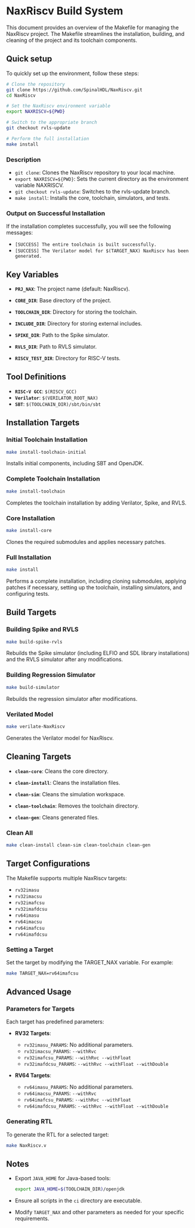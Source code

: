 # NaxRiscv Build System
This document provides an overview of the Makefile for managing the NaxRiscv project. The Makefile streamlines the installation, building, and cleaning of the project and its toolchain components.

## Quick setup
To quickly set up the environment, follow these steps:
```bash
# Clone the repository
git clone https://github.com/SpinalHDL/NaxRiscv.git
cd NaxRiscv

# Set the NaxRiscv environment variable
export NAXRISCV=${PWD}

# Switch to the appropriate branch
git checkout rvls-update

# Perform the full installation
make install
```
### Description
- `git clone`: Clones the NaxRiscv repository to your local machine.
- `export NAXRISCV=${PWD}`: Sets the current directory as the environment variable NAXRISCV.
- `git checkout rvls-update`: Switches to the rvls-update branch.
- `make install`: Installs the core, toolchain, simulators, and tests.

### Output on Successful Installation
If the installation completes successfully, you will see the following messages:
- `[SUCCESS] The entire toolchain is built successfully.`
- `[SUCCESS] The Verilator model for $(TARGET_NAX) NaxRiscv has been generated.`

## Key Variables

- **`PRJ_NAX`**: The project name (default: NaxRiscv).

- **`CORE_DIR`**: Base directory of the project.

- **`TOOLCHAIN_DIR`**: Directory for storing the toolchain.

- **`INCLUDE_DIR`**: Directory for storing external includes.

- **`SPIKE_DIR`**: Path to the Spike simulator.

- **`RVLS_DIR`**: Path to RVLS simulator.

- **`RISCV_TEST_DIR`**: Directory for RISC-V tests.

## Tool Definitions

- **`RISC-V GCC`**: `$(RISCV_GCC)`
- **`Verilator`**: `$(VERILATOR_ROOT_NAX)`
- **`SBT`**: `$(TOOLCHAIN_DIR)/sbt/bin/sbt`

## Installation Targets
### Initial Toolchain Installation
```bash
make install-toolchain-initial
```
Installs initial components, including SBT and OpenJDK.


### Complete Toolchain Installation
```bash
make install-toolchain
```
Completes the toolchain installation by adding Verilator, Spike, and RVLS.


### Core Installation
```bash
make install-core
```
Clones the required submodules and applies necessary patches.

### Full Installation
```bash
make install
```
Performs a complete installation, including cloning submodules, applying patches if necessary, setting up the toolchain, installing simulators, and configuring tests.


## Build Targets
### Building Spike and RVLS
```bash
make build-spike-rvls
```
Rebuilds the Spike simulator (including ELFIO and SDL library installations) and the RVLS simulator after any modifications.


### Building Regression Simulator
```bash
make build-simulator
```
Rebuilds the regression simulator after modifications.


### Verilated Model
```bash
make verilate-NaxRiscv
```
Generates the Verilator model for NaxRiscv.


## Cleaning Targets
- **`clean-core`**: Cleans the core directory.

- **`clean-install`**: Cleans the installation files.

- **`clean-sim`**: Cleans the simulation workspace.

- **`clean-toolchain`**: Removes the toolchain directory.

- **`clean-gen`**: Cleans generated files.

### Clean All
```bash
make clean-install clean-sim clean-toolchain clean-gen
```
## Target Configurations
The Makefile supports multiple NaxRiscv targets:

- `rv32imasu`
- `rv32imacsu`
- `rv32imafcsu`
- `rv32imafdcsu`
- `rv64imasu`
- `rv64imacsu`
- `rv64imafcsu`
- `rv64imafdcsu`

### Setting a Target
Set the target by modifying the TARGET_NAX variable. For example:
```bash
make TARGET_NAX=rv64imafcsu
```

## Advanced Usage
### Parameters for Targets
Each target has predefined parameters:

- **RV32 Targets**:
  - `rv32imasu_PARAMS`: No additional parameters.
  - `rv32imacsu_PARAMS`: `--withRvc`
  - `rv32imafcsu_PARAMS`: `--withRvc --withFloat`
  - `rv32imafdcsu_PARAMS`: `--withRvc --withFloat --withDouble`

- **RV64 Targets**:
  - `rv64imasu_PARAMS`: No additional parameters.
  - `rv64imacsu_PARAMS`: `--withRvc`
  - `rv64imafcsu_PARAMS`: `--withRvc --withFloat`
  - `rv64imafdcsu_PARAMS`: `--withRvc --withFloat --withDouble`


### Generating RTL
To generate the RTL for a selected target:
```bash
make NaxRiscv.v
```
## Notes
- Export `JAVA_HOME` for Java-based tools:
    ```bash
    export JAVA_HOME=$(TOOLCHAIN_DIR)/openjdk
    ```

- Ensure all scripts in the `ci` directory are executable.
- Modify `TARGET_NAX` and other parameters as needed for your specific requirements.
